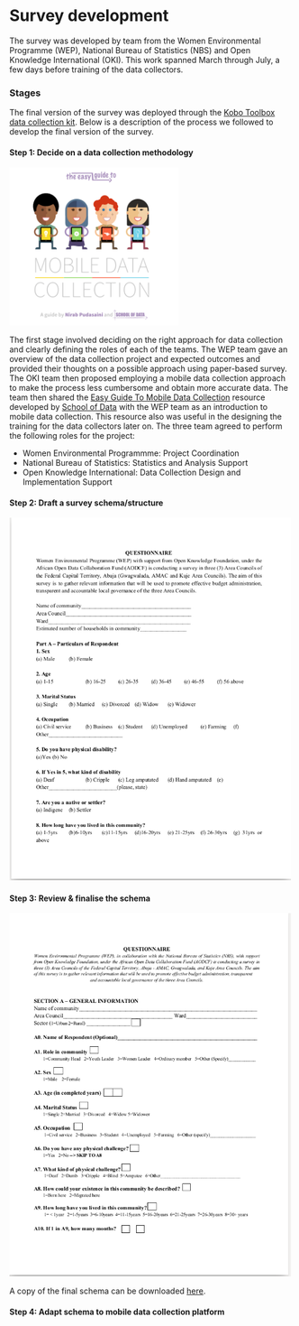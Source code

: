 # Survey development

The survey was developed by team from the Women Environmental Programme (WEP), National Bureau of Statistics (NBS) and Open Knowledge International (OKI). This work spanned March through July, a few days before training of the data collectors.

### Stages

The final version of the survey was deployed through the [Kobo Toolbox data collection kit](http://www.kobotoolbox.org). Below is a description of the process we followed to develop the final version of the survey.

#### Step 1: Decide on a data collection methodology

<img src="/images/scoda_mobile_data_collection_manual.png" width=300/>

The first stage involved deciding on the right approach for data collection and clearly defining the roles of each of the teams. The WEP team gave an overview of the data collection project and expected outcomes and provided their thoughts on a possible approach using paper-based survey. The OKI team then proposed employing a mobile data collection approach to make the process less cumbersome and obtain more accurate data. The team then shared the [Easy Guide To Mobile Data Collection](http://schoolofdata.org/2016/02/15/the-easy-guide-to-mobile-data-collection/) resource developed by [School of Data]() with the WEP team as an introduction to mobile data collection. This resource also was useful in the designing the training for the data collectors later on. The three team agreed to perform the following roles for the project:

- Women Environmental Programmme: Project Coordination
- National Bureau of Statistics: Statistics and Analysis Support
- Open Knowledge International: Data Collection Design and Implementation Support



#### Step 2: Draft a survey schema/structure
<img src="/images/questionnaire_draft.png" width=500/>


#### Step 3: Review & finalise the schema
<img src="/images/questionnaire_final.png" width=500/>

A copy of the final schema can be downloaded [here](final_questionnaire.pdf).

#### Step 4: Adapt schema to mobile data collection platform

